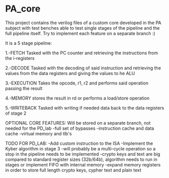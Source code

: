 # PA_core
This project contains the verilog files of a custom core developed in the PA subject with test benches able to test single stages of the pipeline and the full pipeline itself.
Try to implement each feature on a separate branch :)


It is a 5 stage pipeline:

1.-FETCH
Tasked with the PC counter and retrieving the instructions from the i-registers

2.-DECODE
Tasked with the decoding of said instruction and retrieving the values from the data registers and giving the values to he ALU

3.-EXECUTION
Takes the opcode, r1, r2 and performs said operation passing the result

4.-MEMORY
stores the result in rd or performs a load/store operation

5.-WRITEBACK
Tasked with writing if needed data back to the data registers of stage 2


OPTIONAL CORE FEATURES:
Will be stored on a separate branch, not needed for the PD_lab
-full set of bypasses
-instruction cache and data cache
-virtual memory and tlb's 

TODO FOR PD_LAB:
-Add custom instruction to the ISA
-Implement the Kyber algorithm in stage 3
	-will probably be a multi-cycle operation so a stop in the pipeline needs to be implemented
	-crypto keys and text are big compared to standard register sizes (32b/64b), algorithm needs to run in stages or implement FIFO with internal memory
-expand memory registers in order to store full length crypto keys, cypher text and plain text